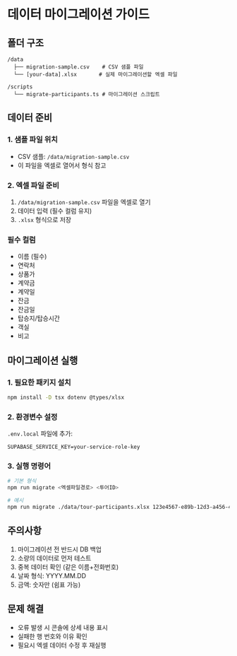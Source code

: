 # 데이터 마이그레이션 가이드

## 폴더 구조
```
/data
  ├── migration-sample.csv    # CSV 샘플 파일
  └── [your-data].xlsx       # 실제 마이그레이션할 엑셀 파일

/scripts
  └── migrate-participants.ts # 마이그레이션 스크립트
```

## 데이터 준비

### 1. 샘플 파일 위치
- CSV 샘플: `/data/migration-sample.csv`
- 이 파일을 엑셀로 열어서 형식 참고

### 2. 엑셀 파일 준비
1. `/data/migration-sample.csv` 파일을 엑셀로 열기
2. 데이터 입력 (필수 컬럼 유지)
3. `.xlsx` 형식으로 저장

### 필수 컬럼
- 이름 (필수)
- 연락처
- 상품가
- 계약금
- 계약일
- 잔금
- 잔금일
- 탑승지/탑승시간
- 객실
- 비고

## 마이그레이션 실행

### 1. 필요한 패키지 설치
```bash
npm install -D tsx dotenv @types/xlsx
```

### 2. 환경변수 설정
`.env.local` 파일에 추가:
```
SUPABASE_SERVICE_KEY=your-service-role-key
```

### 3. 실행 명령어
```bash
# 기본 형식
npm run migrate <엑셀파일경로> <투어ID>

# 예시
npm run migrate ./data/tour-participants.xlsx 123e4567-e89b-12d3-a456-426614174000
```

## 주의사항
1. 마이그레이션 전 반드시 DB 백업
2. 소량의 데이터로 먼저 테스트
3. 중복 데이터 확인 (같은 이름+전화번호)
4. 날짜 형식: YYYY.MM.DD
5. 금액: 숫자만 (쉼표 가능)

## 문제 해결
- 오류 발생 시 콘솔에 상세 내용 표시
- 실패한 행 번호와 이유 확인
- 필요시 엑셀 데이터 수정 후 재실행